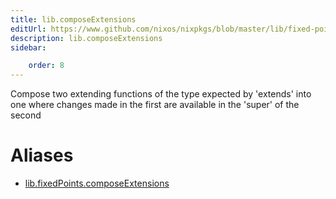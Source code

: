 ```yaml
---
title: lib.composeExtensions
editUrl: https://www.github.com/nixos/nixpkgs/blob/master/lib/fixed-points.nix#L107C5
description: lib.composeExtensions
sidebar:

    order: 8
---
```


Compose two extending functions of the type expected by 'extends'
into one where changes made in the first are available in the
'super' of the second


# Aliases

- [lib.fixedPoints.composeExtensions](reference/lib/fixedPoints/lib-fixedPoints-composeExtensions)


